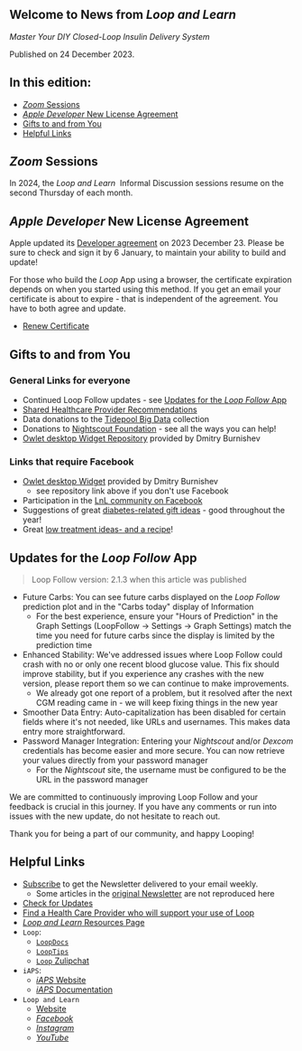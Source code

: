 ## Welcome to News from&nbsp;_<span translate="no">Loop and Learn</span>_

_Master Your DIY Closed-Loop Insulin Delivery System_

Published on 24 December 2023.

## In this edition:

* [*Zoom* Sessions](#upcoming-zoom-sessions)
* [*Apple Developer* New License Agreement](#apple-developer-new-license-agreement)
* [Gifts to and from You](#gifts-to-and-from-you)
* [Helpful Links](#helpful-links)

## *Zoom* Sessions

In 2024, the&nbsp;_<span translate="no">Loop and Learn</span>_ &nbsp;Informal Discussion sessions resume on the second Thursday of each month.

## *Apple Developer* New License Agreement

Apple updated its [Developer agreement](https://developer.apple.com/news/) on 2023 December 23. Please be sure to check and sign it by 6 January, to maintain your ability to build and update!

For those who build the *Loop* App using a browser, the certificate expiration depends on when you started using this method. If you get an email your certificate is about to expire - that is independent of the agreement. You have to both agree and update.

* [Renew Certificate](https://loopkit.github.io/loopdocs/gh-actions/gh-update/#renew-certificate)


## Gifts to and from You

### General Links for everyone

* Continued Loop Follow updates - see [Updates for the *Loop Follow* App](#updates-for-the-loop-follow-app)
* [Shared Healthcare Provider Recommendations](https://www.loopandlearn.org/hcp-recommendations/)
* Data donations to the [Tidepool Big Data](https://www.tidepool.org/blog/empowering-the-future-of-diabetes-technology-with-data) collection
* Donations to [Nightscout Foundation](https://www.nightscoutfoundation.org/) - see all the ways you can help!
* [Owlet desktop Widget Repository](https://github.com/kashamalasha/nightscout-widget-electron) provided by Dmitry Burnishev

### Links that require Facebook

* [Owlet desktop Widget](https://www.facebook.com/groups/LOOPandLEARN/posts/3564809293775549/) provided by Dmitry Burnishev
    * see repository link above if you don't use Facebook
* Participation in the [LnL community on Facebook](https://www.facebook.com/groups/LOOPandLEARN)
* Suggestions of great [diabetes-related gift ideas](https://www.facebook.com/groups/LOOPandLEARN/posts/3582401498682995/) - good throughout the year!
* Great [low treatment ideas- and a recipe](https://www.facebook.com/groups/LOOPandLEARN/posts/3582942028628942/)!

## Updates for the *Loop Follow* App

> Loop Follow version: 2.1.3 when this article was published

* Future Carbs: You can see future carbs displayed on the *Loop Follow* prediction plot and in the "Carbs today" display of Information
    * For the best experience, ensure your "Hours of Prediction" in the Graph Settings (LoopFollow -> Settings -> Graph Settings) match the time you need for future carbs since the display is limited by the prediction time
* Enhanced Stability: We've addressed issues where Loop Follow could crash with no or only one recent blood glucose value. This fix should improve stability, but if you experience any crashes with the new version, please report them so we can continue to make improvements.
    * We already got one report of a problem, but it resolved after the next CGM reading came in - we will keep fixing things in the new year
* Smoother Data Entry: Auto-capitalization has been disabled for certain fields where it's not needed, like URLs and usernames. This makes data entry more straightforward.
* Password Manager Integration: Entering your *Nightscout* and/or *Dexcom* credentials has become easier and more secure. You can now retrieve your values directly from your password manager
    * For the *Nightscout* site, the username must be configured to be the URL in the password manager

We are committed to continuously improving Loop Follow and your feedback is crucial in this journey. If you have any comments or run into issues with the new update, do not hesitate to reach out.

Thank you for being a part of our community, and happy Looping!

## Helpful Links

* [Subscribe](https://www.loopandlearn.org/newsletter-signup/) to get the Newsletter delivered to your email weekly.
    * Some articles in the [original Newsletter](https://www.loopandlearn.org/2022/10/19/loop-and-learn-newsletter/) are not reproduced here
* [Check for Updates](https://www.loopandlearn.org/version-updates/)
* [Find a Health Care Provider who will support your use of&nbsp;<span translate="no">Loop</span>](https://www.loopandlearn.org/hcp-recommendations/)
* [_<span translate="no">Loop and Learn</span>_&nbsp;Resources Page](https://www.loopandlearn.org/resources/)
* <code>Loop</code>:
    * [`LoopDocs`](https://loopkit.github.io/loopdocs/)
    * [`LoopTips`](https://loopkit.github.io/looptips/)
    * [`Loop` Zulipchat](https://loop.zulipchat.com/)
* <code>iAPS</code>:
    * [*iAPS* Website](https://www.iaps-app.org/)
    * [*iAPS* Documentation](https://iaps.readthedocs.io/en/main/)
* <code>Loop and Learn</code>
    * [Website](https://www.loopandlearn.org/)
    * [*Facebook*](https://www.facebook.com/groups/LOOPandLEARN)
    * [*Instagram*](https://www.instagram.com/loopandlearn/)
    * [*YouTube*](https://www.youtube.com/c/loopandlearn)
